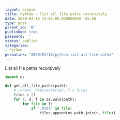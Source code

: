 ```yaml
---
layout: single
title: Python – list all file paths recursively
date: 2020-04-16 14:05:00.000000000 -05:00
type: post
parent_id: '0'
published: true
password: ''
status: publish
categories:
- Python
permalink: "2020/04/16/python-list-all-file-paths"
---
```


List all file paths recursively
```python
import os

def get_all_file_paths(path):
    # r=root, d=directories, f = files
    files = []
    for r, d, f in os.walk(path):
        for file in f:
            if '.html' in file:
                files.append(os.path.join(r, file))
```      
